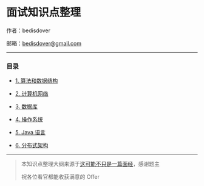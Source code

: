 # 面试知识点整理

作者：bedisdover

邮箱：bedisdover@gmail.com

---

### 目录

* [1. 算法和数据结构](data/README.md)

* [2. 计算机网络](web/README.md)

* [3. 数据库](database/README.md)

* [4. 操作系统](os/README.md)

* [5. Java 语言](java/README.md)

* [6. 分布式架构](ds/README.md)

---

> 本知识点整理大纲来源于[这可能不只是一篇面经](https://www.nowcoder.com/discuss/29890)，感谢题主
>
> 祝各位看官都能收获满意的 Offer
